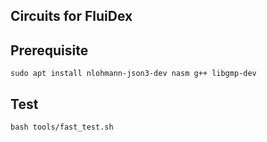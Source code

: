 ## Circuits for FluiDex

## Prerequisite

```
sudo apt install nlohmann-json3-dev nasm g++ libgmp-dev
```

## Test

```
bash tools/fast_test.sh
```
